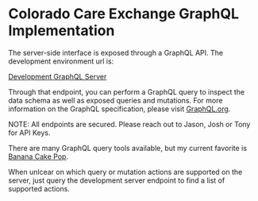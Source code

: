 # Colorado Care Exchange GraphQL Implementation

The server-side interface is exposed through a GraphQL API. The development environment url is:

[Development GraphQL Server](https://xfdwc4y160.execute-api.us-west-2.amazonaws.com/dev/graphql)

Through that endpoint, you can perform a GraphQL query to inspect the data schema as well as exposed queries and mutations. For more information on the GraphQL specification, please visit [GraphQL.org](https://graphql.org). 

NOTE: All endpoints are secured. Please reach out to Jason, Josh or Tony for API Keys.

There are many GraphQL query tools available, but my current favorite is [Banana Cake Pop](https://hotchocolate.io/docs/banana-cakepop).

When unlcear on which query or mutation actions are supported on the server, just query the development server endpoint to find a list of supported actions.